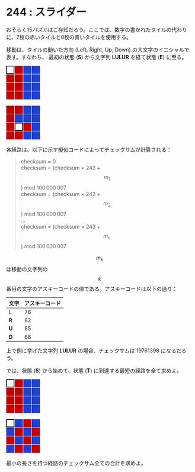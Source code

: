 # 244 : スライダー

おそらく1&#x35;_&#x30D1;ズ&#x30EB;_&#x306F;ご存知だろう。ここでは、数字の書かれたタイルの代わりに、7枚の赤いタイルと8枚の青いタイルを使用する。

移動は、タイルの動いた方向 (Left, Right, Up, Down) の大文字のイニシャルで表す。すなわち、 最初の状態 (**S**) から文字列 **LULUR** を経て状態 (**E**) に至る。

![(S)](<../../.gitbook/assets/image (1) (1) (1).png>)

![(E)](<../../.gitbook/assets/image (2) (1).png>)

各経路は、以下に示す擬似コードによってチェックサムが計算される：

> checksum = 0\
> checksum = (checksum × 243 + $$m_1$$) mod 100 000 007\
> checksum = (checksum × 243 + $$m_2$$) mod 100 000 007\
> …\
> checksum = (checksum × 243 + $$m_n$$) mod 100 000 007

$$m_k$$は移動の文字列の$$k$$番目の文字のアスキーコードの値である。アスキーコードは以下の通り：

| 文字    | アスキーコード |
| ----- | ------- |
| L     | 76      |
| **R** | 82      |
| **U** | 85      |
| **D** | 68      |

上で例に挙げた文字列 **LULUR** の場合、チェックサムは 19761398 になるだろう。

では、状態 (**S**) から始めて、状態 (**T**) に到達する最短の経路を全て求めよ。

![(S)](<../../.gitbook/assets/image (3) (1).png>)

![(T)](<../../.gitbook/assets/image (4).png>)

最小の長さを持つ経路のチェックサム全ての合計を求めよ。
